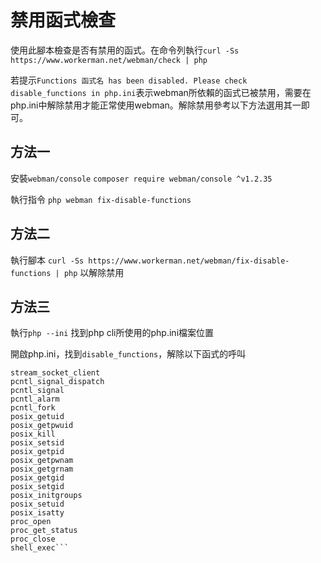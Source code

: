# 禁用函式檢查

使用此腳本檢查是否有禁用的函式。在命令列執行```curl -Ss https://www.workerman.net/webman/check | php```

若提示```Functions 函式名 has been disabled. Please check disable_functions in php.ini```表示webman所依賴的函式已被禁用，需要在php.ini中解除禁用才能正常使用webman。解除禁用參考以下方法選用其一即可。

## 方法一
安裝`webman/console` 
```composer require webman/console ^v1.2.35```

執行指令
```php webman fix-disable-functions```

## 方法二
執行腳本 `curl -Ss https://www.workerman.net/webman/fix-disable-functions | php` 以解除禁用

## 方法三
執行`php --ini` 找到php cli所使用的php.ini檔案位置

開啟php.ini，找到`disable_functions`，解除以下函式的呼叫
```stream_socket_server
stream_socket_client
pcntl_signal_dispatch
pcntl_signal
pcntl_alarm
pcntl_fork
posix_getuid
posix_getpwuid
posix_kill
posix_setsid
posix_getpid
posix_getpwnam
posix_getgrnam
posix_getgid
posix_setgid
posix_initgroups
posix_setuid
posix_isatty
proc_open
proc_get_status
proc_close
shell_exec```
